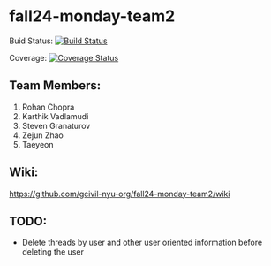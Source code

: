 # fall24-monday-team2

Buid Status:  [![Build Status](https://app.travis-ci.com/gcivil-nyu-org/fall24-monday-team2.svg?token=ghd6pxZi8eiJyeoYpQzW&branch=steven)](https://app.travis-ci.com/gcivil-nyu-org/fall24-monday-team2)

Coverage:  [![Coverage Status](https://coveralls.io/repos/github/gcivil-nyu-org/fall24-monday-team2/badge.svg?branch=main)](https://coveralls.io/github/gcivil-nyu-org/fall24-monday-team2?branch=main)

## Team Members:
1. Rohan Chopra
2. Karthik Vadlamudi
3. Steven Granaturov
4. Zejun Zhao
5. Taeyeon 

## Wiki:
https://github.com/gcivil-nyu-org/fall24-monday-team2/wiki

## TODO:
- Delete threads by user and other user oriented information before deleting the user
